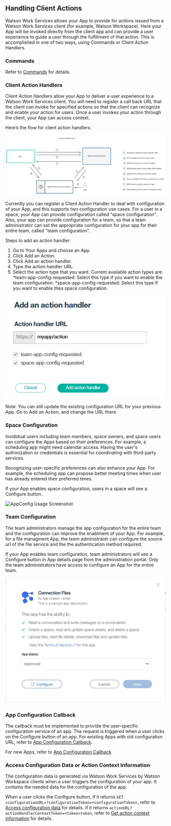 ## Handling Client Actions

Watson Work Services allows your App to provide for actions issued from a Watson Work Services client (for example, Watson Workspace). Here your App will be invoked directly from the client app and can provide a user experience to guide a user through the fulfillment of that action. This is accomplished in one of two ways, using Commands or Client Action Handlers.

### Commands

Refer to [Commands](../guides/slash_commands.md) for details.

### Client Action Handlers

Client Action Handlers allow your App to deliver a user experience to a Watson Work Services 
client. You will need to register a call back URL that the client can invoke for specified actions 
so that the client can recognize and enable your action for users. Once a user invokes your 
action through the client, your App can access context. 

Here’s the flow for client action handlers:

![Client Action Handlers flow](../images/action_handler_flow.png)

Currently you can register a Client Action Handler to deal with configuration of your App, and 
this supports two configuration use cases. For a user in a space, your App can provide 
configuration called "space configuration". Also, your app can provide configuration for a 
team, so that a team administrator can set the appropriate configuration for your app for their 
entire team, called "team configuration". 

Steps to add an action handler:
1. Go to Your Apps and choose an App.
2. Click Add an Action. 
3. Click Add an action handler.
4. Type the action handler URL.
5. Select the action type that you want. 
Current available action types are:
*team-app-config-requested: Select this type if you want to enable the team configuration. 
*space-app-config-requested: Select this type if you want to enable thea space configuration. 

![Action Handler Screenshot](../images/action_handler_dialog.jpg)

Note: You can still update the existing configuration URL for your previous App. Go to Add an Action, and change the URL there. 

### Space Configuration 

Invididual users including team members, space owners, and space users can configure the Apps based on their preferences. For example, a scheduling app might need calendar access. Having the user's authorization or credentials is essential for coordinating with third-party services.  

Recognizing user-specific preferences can also enhance your App. For example, the scheduling app can propose better meeting times when user has already entered their preferred times.

If your App enables space configuration, users in a space will see a Configure button.

![AppConfig Usage Screenshot](../images/ConfigUsage.jpg)

### Team Configuration 

The team administrators manage the app configuration for the entire team and the configuration can improve the enablment of your App. For example, for a file managment App, the team administraotr can configure the source url of the file service and the the authentication method required.

If your App enables team configuration, team administrators will see a Configure button in App details page from the administration portal. Only the team administrators have access to configure an App for the entire team.  

![AppConfig Usage Screenshot](../images/ConfigUsage_admin.jpg)

### App Configuration Callback

The callback must be implemented to provide the user-specific configuration service of an app. The request is triggered when a user clicks on the Configure button of an app. For existing Apps with old configuration URL, refer to [App Configuration Callback](../guides/V1_App_Configuration_Callback.md).

For new Apps, refer to [App Configuration Callback](../guides/App_action_Callback.md)

### Access Configuration Data or Action Context Information

The configuration data is generated via Watson Work Services by Watson Workspace clients when a user triggers the configuration of your app. It contains the needed data for the configuration of the app. 

When a user clicks the Configure button, if it returns `GET <configurationURL>?configurationToken=<configurationToken>`, refer to [Access configuration data](../guides/V1_Access_Configuration_Data.md) for details.  If it returns `actionURL?actionHandlerContextToken=<token>token`, refer to [Get action context information](../guides/get_action_context.md) for details.



